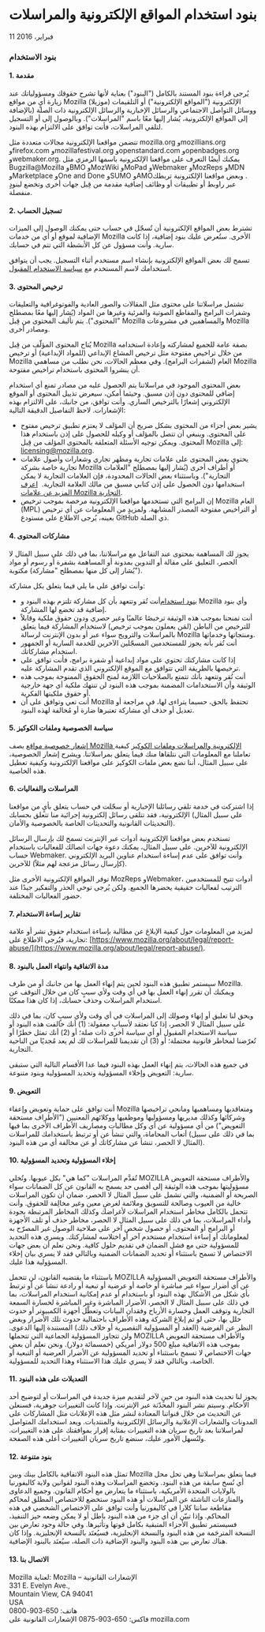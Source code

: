 # بنود استخدام المواقع الإلكترونية والمراسلات

11 فبراير، 2016

### بنود الاستخدام


#### 1\. مقدمة

يُرجى قراءة بنود المستند بالكامل ("البنود") بعناية لأنها تشرح حقوقك ومسؤولياتك عند زيارة أيٍ من مواقع Mozilla (موزيلا)‎ الإلكترونية ("المواقع الإلكترونية") أو التلقيمات ووسائل التواصل الاجتماعي والرسائل الإخبارية والرسائل الإلكترونية ذات الصلة (بالإضافة إلى المواقع الإلكترونية، يُشار إليها معًا باسم "المراسلات"). وبالوصول إلى أو التسجيل لتلقي المراسلات، فأنت توافق على الالتزام بهذه البنود.

تتضمن مواقعنا الإلكترونية مجالات متعددة مثل mozilla.org وmozillians.org وfirefox.com وmozillafestival.org وopenstandard.com وopenbadges.org وwebmaker.org. يمكنك أيضًا التعرف على مواقعنا الإلكترونية باسمها الرمزي مثل Bugzilla@Mozilla وBMO وMozWiki وMoPad وWebmaker وMozReps وMDN وMarketplace وOne and Done وSUMO وAMO‏.
وبعض مواقعنا الإلكترونية تربطك عبر راوبط أو تطبيقات أو وظائف إضافية مقدمة من قِبل جهات أخرى وتخضع لبنودٍ منفصلة.


#### 2\. تسجيل الحساب

تشترط بعض المواقع الإلكترونية أن تُسجّل في حساب حتى يمكنك الوصول إلى الميزات الإضافية لموقع أو أي من خدمات Mozilla الأخرى. ستُعرض عليك بنود إضافية، إذا كانت سارية. وأنت مسؤول عن كل الأنشطة التي تتم في حسابك.

تسمح لك بعض المواقع الإلكترونية بإنشاء اسم مستخدم أثناء التسجيل. يجب أن يتوافق استخدامك لاسم المستخدم مع [سياسة الاستخدام المقبول](https://www.mozilla.org/about/legal/acceptable-use/). 


#### 3\. ترخيص المحتوى

تشتمل مراسلاتنا على محتوى مثل المقالات والصور العادية والفوتوغرافية والتعليقات وشفرات البرامج والمقاطع الصوتية والمرئية وغيرها من المواد (يُشار إليها معًا بمصطلح "المحتوى"). يتم تأليف المحتوى من قِبل Mozilla والمساهمين في مشروعات Mozilla ومصادر أخرى. 

يُتاح المحتوى المؤلّف من قِبل Mozilla بصفة عامة للجميع لمشاركته وإعادة استخدامه من خلال تراخيص مفتوحة مثل ترخيص المشاع الإبداعي (للمواد الإبداعية) أو ترخيص Mozilla العام (لشفرات البرامج). وفي معظم الحالات، نحن نطلب من مساهمي Mozilla أن ينشروا المحتوى باستخدام تراخيص مفتوحة. 

بعض المحتوى الموجود في مراسلاتنا يتم الحصول عليه من مصادر تمنع أي استخدام إضافي للمحتوى دون إذن مسبق. وحيثما أمكن، سيعرض تذييل المحتوى أو الموقع الإلكتروني إشعارًا بالترخيص الساري. وأنت توافق، من جانبك، على الالتزام بهذه الإشعارات. لاحظ التفاصيل الدقيقة التالية:

* يشير بعض أجزاء من المحتوى بشكل صريح أن المؤلف لا يعتزم تطبيق ترخيص مفتوح على المحتوى.  وينبغي أن تتصل بالمؤلف أو وكيله للحصول على إذن باستخدام هذا المحتوى. ويمكن توجيه الأسئلة المتعلقة بالمحتوى المؤلف من قِبل Mozilla إلى: licensing@mozilla.org.
* يحتوي بعض المحتوى على علامات تجارية ومظهر تجاري وشعارات وأصول علامات تجارية خاصة بشركة Mozilla أو أطراف أخرى (يُشار إليها بمصطلح "العلامات التجارية"). وباستثناء بعض الحالات المحدودة، فإن العلامات التجارية لا يمكن استخدامها دون الحصول على إذن كتابي مسبق من مالك العلامة التجارية.  [اعرف المزيد عن علامات Mozilla التجارية](https://www.mozilla.org/foundation/trademarks/policy/).
* إن البرامج التي تستخدمها مواقعنا الإلكترونية مرخصة بموجب ترخيص Mozilla العام (MPL) أو التراخيص مفتوحة المصدر المشابهة.  ولمزيدٍ من المعلومات عن أي ترخيص بعينه، يُرجى الاطلاع على مستودع GitHub ذي الصلة. 


#### 4\. مشاركات المحتوى

يجوز لك المساهمة بمحتوى عند التفاعل مع مراسلاتنا، بما في ذلك على سبيل المثال لا الحصر، التعليق على مقالة أو التدوين بمدونة أو المساهمة بشفرة أو رسوم أو مواد مكتوبة ‎(يُشار إلى كل منها بمصطلح "مشاركة").
   
وأنت توافق على ما يلي فيما يتعلق بكل مشاركة:

* أنت تُقر وتتعهد بأن كل مشاركة تلتزم بهذه البنود و‎[بنود استخدام](https://www.mozilla.org/about/legal/acceptable-use/)‏ Mozilla وأي بنود إضافية قد تخضع لها المشاركة.
* أنت تمنحنا بموجب هذه الوثيقة ترخيصًا عالميًا وغير حصري ودون حقوق ملكية وقابلاً للترخيص من الباطن (لمَن يعملون بموجب ترخيص) لاستخدام المشاركة فيما يتعلق بالمراسلات والترويج سواء عبر أو بدون الإنترنت لرسالة Mozilla ومنتجاتها وخدماتها.
* أنت تُقر بأنه يجوز للمستخدمين المسجّلين الآخرين للخدمة السارية أو الجمهور استخدام مشاركاتك.
* إذا كانت مشاركتك تحتوي على مواد إبداعية أو شفرة برامج، فأنت توافق على ترخيصها بالطريقة التي تتوافق مع الموقع الإلكتروني الذي تقدم المشاركة عليه. 
* أنت تُقر وتتعهد بأنك تتمتع بالصلاحيات اللازمة لمنح الحقوق الممنوحة بموجب هذه الوثيقة وأن الاستخدامات المضمنة بموجب هذه البنود لن تنتهك ملكية أي جهة خارجية أو حقوق ملكيتها الفكرية.
* أنت تعي وتوافق على أن Mozilla تحتفظ بالحق، حسبما يتراءى لها، في مراجعة أو تعديل أو حذف أي مشاركة تعتبرها ضارة أو مُخالفة لهذه البنود.


#### 5\. سياسة الخصوصية وملفات الكوكيز

يصف ‎[إشعار خصوصية مواقع Mozilla الإلكترونية والمراسلات وملفات الكوكيز](https://www.mozilla.org/privacy/websites/) كيفية تعاملنا مع المعلومات التي نتلقاها منك فيما يتعلق بمراسلاتنا. ويشرح إشعار الخصوصية، على سبيل المثال، أننا نضع بعض ملفات الكوكيز على مواقعنا الإلكترونية وكيفية تعطيل هذه الخاصية.


#### 6\. المراسلات والفعاليات

إذا اشتركت في خدمة تلقي رسائلنا الإخبارية أو سجّلت في حساب يتعلق بأيٍ من مواقعنا الإلكترونية، فقد تتلقى رسائل إلكترونية إجرائية منا تتعلق بحسابك ‎(على سبيل المثال التحديثات القانونية والتحديثات الخاصة بالخصوصية والأمان).

تستخدم بعض مواقعنا الإلكترونية أدوات عبر الإنترنت تسمح لك بإرسال الرسائل الإلكترونية للآخرين. على سبيل المثال، يمكنك دعوة جهات اتصالك للفعاليات باستخدام حساب Webmaker. وأنت توافق على عدم إساءة استخدام عناوين البريد الإلكتروني للآخرين ‎(كإرسال رسائل مزعجة لهم مثلاً). 

توفر المواقع الإلكترونية الأخرى مثل MozReps وWebmaker، أدوات تتيح للمستخدمين الترتيب لفعاليات حقيقية يحضرها الجميع. ولكن يُرجى توخي الحذر والتفكير جيدًا عند حضور الفعاليات المختلفة.


#### 7\. تقارير إساءة الاستخدام

لمزيد من المعلومات حول كيفية الإبلاغ عن مطالبة بإساءة استخدام حقوق نشر أو علامة تجارية، فيُرجى الاطلاع على: ‎[https://www.mozilla.org/about/legal/report-abuse/](https://www.mozilla.org/about/legal/report-abuse/).

#### 8\. مدة الاتفاقية وانتهاء العمل بالبنود

سيستمر تطبيق هذه البنود لحين يتم إنهاء العمل بها من جانبك أو من طرف Mozilla. ويمكنك أن تقرر إنهاء العمل بها في أي وقت ولأي سببٍ كان من خلال التوقف عن استخدام المراسلات وحذف حسابك، إذا كان هذا ممكنًا.

ويحق لنا تعليق أو إنهاء وصولك إلى المراسلات في أي وقت ولأي سببٍ كان، بما في ذلك على سبيل المثال لا الحصر، إذا كنا نعتقد لأسبابٍ معقولة: (1) أنك خالفت هذه البنود أو سياسة الاستخدام المقبول أو أي سياسة أخرى ذات صلة؛ أو (2) أنك تمثل خطرًا أو تُعرّضنا لمخاطر قانونية محتملة؛ أو (3) أن تقديمنا للمراسلات لك لم يعد مُجديًا من الناحية التجارية.

في جميع هذه الحالات، يتم إنهاء العمل بهذه البنود فيما عدا الأقسام التالية التي ستبقى سارية: التعويض وإخلاء المسؤولية وتحديد المسؤولية وبنود متنوعة.


#### 9\. التعويض

أنت توافق على حماية وتعويض وإعفاء Mozilla ومتعاقديها ومساهميها ومانحي تراخيصها وشركائها وكذلك مديريها ومسؤوليها وموظفيها ووكلائهم المعنيين ("الأطراف مستحقة التعويض") من أي مسؤولية عن أي وكل مطالبات ومصاريف الأطراف الأخرى بما فيها أتعاب المحاماة، والتي تنشأ عن أو ترتبط باستخدامك للمراسلات ‎(بما في ذلك على سبيل المثال لا الحصر، تنشأ عن مشاركاتك أو عن مخالفة أي من هذه البنود).


#### 10\. إخلاء المسؤولية وتحديد المسؤولية

تُقدَّم المراسلات "كما هي" بكل عيوبها. وتُخلي MOZILLA والأطراف مستحقة التعويض مسؤوليتها بموجب هذه الوثيقة إلى أقصى حد يسمح به القانون عن كل الضمانات سواء الصريحة أو الضمنية، والتي تشمل على سبيل المثال لا الحصر، ضمان أن تكون المراسلات خالية من العيوب وصالحة للتسويق وملائمة لغرضِ معين وغير مخالِفة للحقوق. وأنت تتحمل بالكامل مخاطر استخدام المراسلات لأغراضك وكذلك المخاطر المرتبطة بجودة وأداء المراسلات، بما في ذلك على سبيل المثال لا الحصر، مخاطر حذف أو تلف الأجهزة أو البرامج أو المحتوى، أو حصول شخص آخر على صلاحية الوصول غير المصرّح به لمعلوماتك أو إساءة استخدام مستخدم آخر أو اختلاسه لمشاركتك. ويسري هذه التحديد للمسؤولية حتى مع فشل الضمان في تقديم حلول كافية. ونحن نعلم أن بعض جهات الاختصاص لا تسمح باستثناء أو تحديد الضمانات الضمنية وبالتالي فقد لا يسري بيان إخلاء المسؤولية هذا عليك.

باستثناء ما يقتضيه القانون، لن تتحمل MOZILLA والأطراف مستحقة التعويض المسؤولية عن أي أضرار سواء غير مباشرة أو خاصة أو عرضية أو تبعية أو رادعة تنشأ عن أو ترتبط بأي شكل من الأشكال بهذه البنود أو باستخدام أو عدم إمكانية استخدام المراسلات، بما في ذلك على سبيل المثال لا الحصر، الأضرار المباشرة وغير المباشرة لخسارة السمعة التجارية وتوقف العمل وخسارة الأرباح وفقدان البيانات وتعطّل أجهزة الكمبيوتر أو حدوث خلل بها، حتى لو تم إبلاغ الشركة وهذه الأطراف باحتمالية حدوث تلك الأضرار وبغض النظر عن الفرضية (العقد أو المسؤولية التقصيرية أو خلاف ذلك) المستندة إليها الدعوى. ولن تتجاوز المسؤولية الجماعية التي تتحملها MOZILLA والأطراف مستحقة التعويض بموجب هذه الاتفاقية مبلغ 500 دولار أمريكي (خمسمائة دولار). ونحن نعلم أن بعض جهات الاختصاص لا تسمح باستثناء أو تحديد المسؤولية عن الأضرار العرضية أو التبعية أو الخاصة، وبالتالي فقد لا يسري عليك هذا الاستثناء وهذا التحديد للمسؤولية.


#### 11\. التعديلات على هذه البنود  

يجوز لنا تحديث هذه البنود من حينٍ لآخر لتقديم ميزة جديدة في المراسلات أو لتوضيح أحد الأحكام. وسيتم نشر البنود المحدّثة عبر الإنترنت. وإذا كانت التغييرات جوهرية، فسنعلن عن التحديث من خلال قنواتنا المعتادة لنشر مثل هذه الإعلانات مثل المشاركات على المدونات والشعارات الإعلانية والرسائل الإلكترونية والمنتديات. ويعد استخدامك المتواصل لمراسلاتنا بعد تاريخ سريان هذه التغييرات بمثابة إقرار بموافقتك على هذه التغييرات. ولنُسهل الأمور عليك، سنضع تاريخ سريان التغييرات أعلى هذه الصفحة.

#### 12\. بنود متنوعة  

تمثل هذه البنود الاتفاقية بالكامل بينك وبين Mozilla فيما يتعلق بمراسلاتنا وهي تحل محل أي نُسخ سابقة من هذه البنود. وتخضع المراسلات وهذه البنود لقوانين ولاية كاليفورنيا بالولايات المتحدة الأمريكية، باستثناء ما يتعارض مع أحكام القانون. وجميع الدعاوى والمنازعات الناشئة عن المراسلات أو هذه البنود ستخضع للاختصاص المطلق لمحاكم مقاطعة سانتا كلارا في كاليفورنيا وأنت توافق على الاختصاص الشخصي في هذه المحاكم. وإذا تبيّن أن أي جزء من هذه البنود باطل أو لا يمكن وضعه حيز التنفيذ، فسيستمر تطبيق الأجزاء المتبقية بكامل قوتها وتأثيرها. وفي حالة وجود تعارض بين النسخة المترجَمة من هذه البنود والنسخة الإنجليزية، فسيُعتَد بالنسخة الإنجليزية. وإذا كان هناك تعارض بين هذه البنود والبنود الإضافية ذات الصلة، سيُعتَد بالبنود الإضافية.

#### 13\. الاتصال بنا

Mozilla
لعناية: Mozilla – الإشعارات القانونية  
‎331 E. Evelyn Ave.‎‏,  
Mountain View, CA 94041  
USA  
هاتف: 650-903-0800  
فاكس: 650-903-0875 
الإشعارات القانونية على mozilla.com

